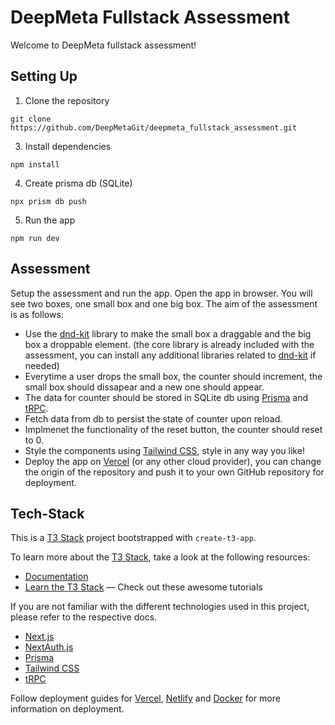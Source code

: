 # DeepMeta Fullstack Assessment
Welcome to DeepMeta fullstack assessment!

## Setting Up

1. Clone the repository

  `git clone https://github.com/DeepMetaGit/deepmeta_fullstack_assessment.git`

3. Install dependencies

  `npm install`

4. Create prisma db (SQLite)

  `npx prism db push`

5. Run the app

  `npm run dev`

## Assessment

Setup the assessment and run the app. Open the app in browser. You will see two boxes, one small box and one big box. The aim of the assessment is as follows:

- Use the [dnd-kit](https://docs.dndkit.com/) library to make the small box a draggable and the big box a droppable element. (the core library is already included with the assessment, you can install any additional libraries related to [dnd-kit](https://docs.dndkit.com/) if needed)
- Everytime a user drops the small box, the counter should increment, the small box should dissapear and a new one should appear.
- The data for counter should be stored in SQLite db using [Prisma](https://prisma.io) and [tRPC](https://trpc.io).
- Fetch data from db to persist the state of counter upon reload.
- Implmenet the functionality of the reset button, the counter should reset to 0.
- Style the components using [Tailwind CSS](https://tailwindcss.com), style in any way you like!
- Deploy the app on [Vercel](https://create.t3.gg/en/deployment/vercel) (or any other cloud provider), you can change the origin of the repository and push it to your own GitHub repository for deployment.

## Tech-Stack

This is a [T3 Stack](https://create.t3.gg/) project bootstrapped with `create-t3-app`.

To learn more about the [T3 Stack](https://create.t3.gg/), take a look at the following resources:

- [Documentation](https://create.t3.gg/)
- [Learn the T3 Stack](https://create.t3.gg/en/faq#what-learning-resources-are-currently-available) — Check out these awesome tutorials

If you are not familiar with the different technologies used in this project, please refer to the respective docs.

- [Next.js](https://nextjs.org)
- [NextAuth.js](https://next-auth.js.org)
- [Prisma](https://prisma.io)
- [Tailwind CSS](https://tailwindcss.com)
- [tRPC](https://trpc.io)


Follow deployment guides for [Vercel](https://create.t3.gg/en/deployment/vercel), [Netlify](https://create.t3.gg/en/deployment/netlify) and [Docker](https://create.t3.gg/en/deployment/docker) for more information on deployment.
